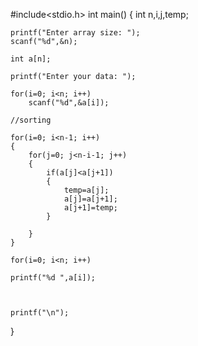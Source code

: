 #include<stdio.h>
int main()
{
    int n,i,j,temp;

    printf("Enter array size: ");
    scanf("%d",&n);

    int a[n];

    printf("Enter your data: ");

    for(i=0; i<n; i++)
        scanf("%d",&a[i]);

    //sorting

    for(i=0; i<n-1; i++)
    {
        for(j=0; j<n-i-1; j++)
        {
            if(a[j]<a[j+1])
            {
                temp=a[j];
                a[j]=a[j+1];
                a[j+1]=temp;
            }

        }
    }

    for(i=0; i<n; i++)

    printf("%d ",a[i]);



    printf("\n");
}
